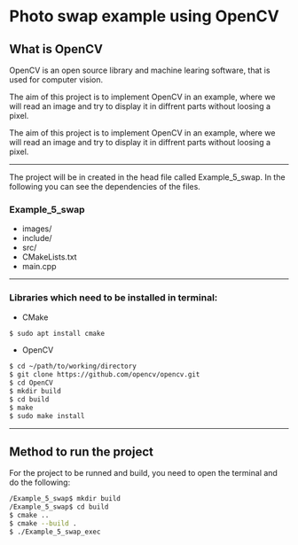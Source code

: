 # Photo swap example using OpenCV

## What is OpenCV

OpenCV is an open source library and machine learing software, that is used for computer vision.

The aim of this project is to implement OpenCV in an example, where we will read an image and try to display it in diffrent parts without loosing a pixel.

The aim of this project is to implement OpenCV in an example, where we will read an image and try to display it in diffrent parts without loosing a pixel.


---

The project will be in created in the head file called Example_5_swap. In the following you can see the dependencies of the files.


### Example_5_swap
* images/
* include/
* src/ 
* CMakeLists.txt
* main.cpp

---

### Libraries which need to be installed in terminal:

* CMake
```bash
$ sudo apt install cmake
```
* OpenCV
```bash
$ cd ~/path/to/working/directory
$ git clone https://github.com/opencv/opencv.git
$ cd OpenCV
$ mkdir build
$ cd build
$ make
$ sudo make install
```

---

## Method to run the project
For the project to be runned and build, you need to open the terminal and do the following:

```bash
/Example_5_swap$ mkdir build
/Example_5_swap$ cd build
$ cmake ..
$ cmake --build .
$ ./Example_5_swap_exec
```
